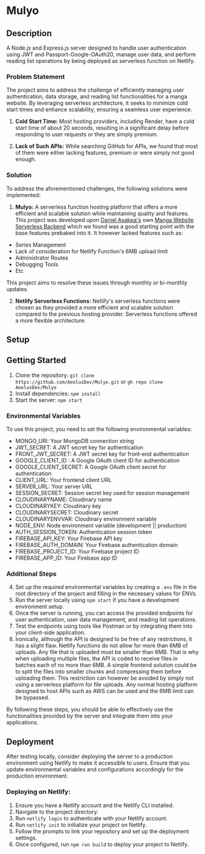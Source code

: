 # Mulyo

## Description

A Node.js and Express.js server designed to handle user authentication using JWT and Passport-Google-OAuth20, manage user data, and perform reading list operations by being deployed as serverless function on Netlify.

### Problem Statement

The project aims to address the challenge of efficiently managing user authentication, data storage, and reading list functionalities for a manga website. By leveraging serverless architecture, it seeks to minimize cold start times and enhance scalability, ensuring a seamless user experience.

1. **Cold Start Time:** Most hosting providers, including Render, have a cold start time of about 20 seconds, resulting in a significant delay before responding to user requests or they are simply premium.

2. **Lack of Such APIs:** While searching GitHub for APIs, we found that most of them were either lacking features, premium or were simply not good enough.

### Solution

To address the aforementioned challenges, the following solutions were implemented:

1. **Mulyo:** A serverless function hosting platform that offers a more efficient and scalable solution while maintaining quality and features. This project was developed upon [Daniel Asakpa's](https://github.com/danielasakpa) own [Manga Website Serverless Backend](https://github.com/danielasakpa/Netlify-Serverless-Manga-Server) which we found was a good starting point with the base features prebaked into it.
It however lacked features such as:
- Series Management
- Lack of consideration for Netlify Function's 6MB upload limit
- Administrator Routes
- Debugging Tools
- Etc

This project aims to resolve these issues through monthly or bi-monthly updates.

2. **Netlify Serverless Functions:** Netlify's serverless functions were chosen as they provided a more efficient and scalable solution compared to the previous hosting provider. Serverless functions offered a more flexible architecture.

## Setup

## Getting Started

1. Clone the repository: `git clone https://github.com/AeolusDev/Mulyo.git` or `gh repo clone AeolusDev/Mulyo`
2. Install dependencies: `npm install`
3. Start the server: `npm start`


### Environmental Variables

To use this project, you need to set the following environmental variables:

- MONGO_URI: Your MongoDB connection string
- JWT_SECRET: A JWT secret key for authentication
- FRONT_JWT_SECRET: A JWT secret key for front-end authentication
- GOOGLE_CLIENT_ID : A Google OAuth client ID for authentication
- GOOGLE_CLIENT_SECRET: A Google OAuth client secret for authentication
- CLIENT_URL: Your frontend client URL
- SERVER_URL: Your server URL
- SESSION_SECRET: Session secret key used for session management
- CLOUDINARYNAME: Cloudinary name
- CLOUDINARYKEY: Cloudinary key
- CLOUDINARYSECRET: Cloudinary secret
- CLOUDINARYENVVAR: Cloudinary environment variable
- NODE_ENV: Node environment variable (development || production)
- AUTH_SESSION_TOKEN: Authentication session token
- FIREBASE_API_KEY: Your Firebase API key
- FIREBASE_AUTH_DOMAIN: Your Firebase authentication domain
- FIREBASE_PROJECT_ID: Your Firebase project ID
- FIREBASE_APP_ID: Your Firebase app ID

### Additional Steps

4. Set up the required environmental variables by creating a `.env` file in the root directory of the project and filling in the necessary values for ENVs.
5. Run the server locally using `npm start` if you have a development environment setup.
6. Once the server is running, you can access the provided endpoints for user authentication, user data management, and reading list operations.
7. Test the endpoints using tools like Postman or by integrating them into your client-side application.
8. Ironically, although the API is designed to be free of any restrictions, it has a slight flaw. Netlify functions do not allow for more than 6MB of uploads. Any file that is uploaded must be smaller than 6MB.
   That is why when uploading multiple files, the API is coded to receive files in batches each of no more than 6MB. A simple frontend solution could be to split the files into smaller chunks and compressing them before uploading them.
   This restriction can however be avoided by simply not using a serverless platform for file uploads. Any normal hosting platform designed to host APIs such as AWS can be used and the 6MB limit can be bypassed.

By following these steps, you should be able to effectively use the functionalities provided by the server and integrate them into your applications.

## Deployment

After testing locally, consider deploying the server to a production environment using Netlify to make it accessible to users. Ensure that you update environmental variables and configurations accordingly for the production environment.
 
### Deploying on Netlify:

1. Ensure you have a Netlify account and the Netlify CLI installed.
2. Navigate to the project directory.
3. Run `netlify login` to authenticate with your Netlify account.
4. Run `netlify init` to initialize your project on Netlify.
5. Follow the prompts to link your repository and set up the deployment settings.
6. Once configured, run `npm run build` to deploy your project to Netlify.
